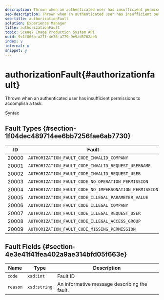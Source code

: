 ```yaml
---
description: Thrown when an authenticated user has insufficient permissions to accomplish a task.
seo-description: Thrown when an authenticated user has insufficient permissions to accomplish a task.
seo-title: authorizationFault
solution: Experience Manager
title: authorizationFault
topic: Scene7 Image Production System API
uuid: 9c1f066a-a27f-4e76-a779-9e9ad5762ae3
index: y
internal: n
snippet: y
---
```


# authorizationFault{#authorizationfault}

Thrown when an authenticated user has insufficient permissions to accomplish a task.

 Syntax 

## Fault Types {#section-1f04dec489714ee6bb7256fae6ab7730}

|  ID  | Fault  |
|---|---|
|  20000  | `AUTHORIZATION_FAULT_CODE_INVALID_COMPANY`  |
|  20001  | `AUTHORIZATION_FAULT_CODE_INVALID_REQUEST_USERNAME`  |
|  20002  | `AUTHORIZATION_FAULT_CODE_INVALID_REQUEST_USER`  |
|  20003  | `AUTHORIZATION_FAULT_CODE_NO_OPERATION_PERMISSION`  |
|  20004  | `AUTHORIZATION_FAULT_CODE_NO_IMPERSONATION_PERMISSION`  |
|  20005  | `AUTHORIZATION_FAULT_CODE_ILLEGAL_PARAMETER_VALUE`  |
|  20006  | `AUTHORIZATION_FAULT_CODE_ILLEGAL_COMPANY`  |
|  20007  | `AUTHORIZATION_FAULT_CODE_ILLEGAL_REQUEST_USER`  |
|  20008  | `AUTHORIZATION_FAULT_CODE_ILLEGAL_ACCESS_GROUP`  |
|  20009  | `AUTHORIZATION_FAULT_CODE_MISSING_PERMISSION`  |

## Fault Fields {#section-4e3e41f41fea402a9ae314bfd05f663e}

|  Name  | Type  | Description  |
|---|---|---|
|  `code`  | `xsd:int`  | Fault ID  |
|  `reason`  | `xsd:string`  | An informative message describing the fault.  |

